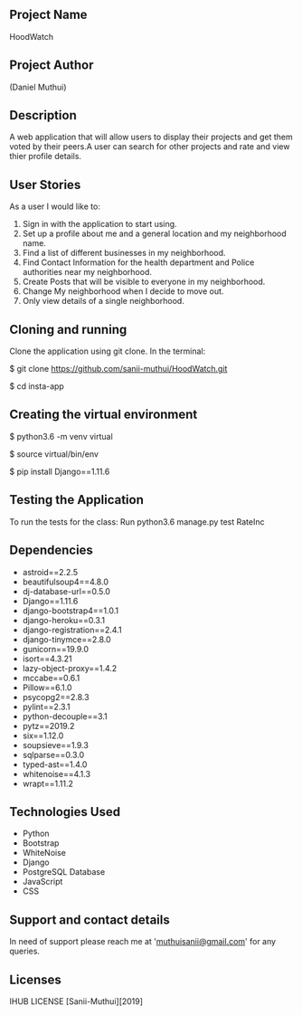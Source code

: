 ## Project Name
 HoodWatch
## Project Author
  (Daniel Muthui)
## Description
A web application that will allow users to display their projects and get them voted by their peers.A user can search for other projects and rate and view thier profile details. 
## User Stories
As a user I would like to:

1. Sign in with the application to start using.
2. Set up a profile about me and a general location and my neighborhood name.
3. Find a list of different businesses in my neighborhood.
4. Find Contact Information for the health department and Police authorities near my neighborhood.
5. Create Posts that will be visible to everyone in my neighborhood.
6. Change My neighborhood when I decide to move out.
7. Only view details of a single neighborhood.

## Cloning and running
Clone the application using git clone. In the terminal:

$ git clone https://github.com/sanii-muthui/HoodWatch.git

$ cd insta-app

## Creating the virtual environment
$ python3.6 -m venv virtual

$ source virtual/bin/env

$ pip install Django==1.11.6

## Testing the Application
To run the tests for the class: Run python3.6 manage.py test RateInc

## Dependencies
- astroid==2.2.5
- beautifulsoup4==4.8.0
- dj-database-url==0.5.0
- Django==1.11.6
- django-bootstrap4==1.0.1
- django-heroku==0.3.1
- django-registration==2.4.1
- django-tinymce==2.8.0
- gunicorn==19.9.0
- isort==4.3.21
- lazy-object-proxy==1.4.2
- mccabe==0.6.1
- Pillow==6.1.0
- psycopg2==2.8.3
- pylint==2.3.1
- python-decouple==3.1
- pytz==2019.2
- six==1.12.0
- soupsieve==1.9.3
- sqlparse==0.3.0
- typed-ast==1.4.0
- whitenoise==4.1.3
- wrapt==1.11.2
## Technologies Used
- Python
- Bootstrap
- WhiteNoise
- Django
- PostgreSQL Database
- JavaScript
- CSS

## Support and contact details
In need of support please reach me at 'muthuisanii@gmail.com' for any queries.

## Licenses
IHUB LICENSE [Sanii-Muthui][2019]